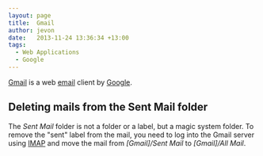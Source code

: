 ```yaml
---
layout: page
title:  Gmail
author: jevon
date:   2013-11-24 13:36:34 +13:00
tags:
  - Web Applications
  - Google
---
```


[Gmail](gmail.md) is a web [email](email.md) client by [Google](google.md).

## Deleting mails from the Sent Mail folder

The _Sent Mail_ folder is not a folder or a label, but a magic system folder. To remove the "sent" label from the mail, you need to log into the Gmail server using [IMAP](imap.md) and move the mail from _[Gmail]/Sent Mail_ to _[Gmail]/All Mail_.
